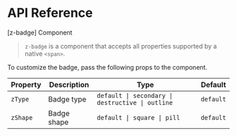 # API Reference

[z-badge] Component

> `z-badge` is a component that accepts all properties supported by a native `<span>`.

To customize the badge, pass the following props to the component.

| Property | Description | Type                                             | Default   |
| -------- | ----------- | ------------------------------------------------ | --------- |
| `zType`  | Badge type  | `default \| secondary \| destructive \| outline` | `default` |
| `zShape` | Badge shape | `default \| square \| pill`                      | `default` |
